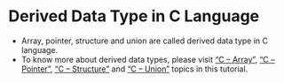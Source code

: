 # Derived Data Type in C Language
- Array, pointer, structure and union are called derived data type in C language.
- To know more about derived data types, please visit [“C – Array”](https://github.com/fredsiika/30-seconds-of-c/blob/master/glossary/array.md), [“C – Pointer”](https://github.com/fredsiika/30-seconds-of-c/blob/master/glossary/pointers.md), [“C – Structure”](https://github.com/fredsiika/30-seconds-of-c/blob/master/glossary/struct.md) and [“C – Union”](https://github.com/fredsiika/30-seconds-of-c/blob/master/glossary/union.md) topics in this tutorial.

